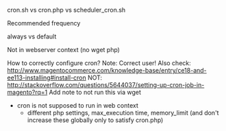 cron.sh vs cron.php vs scheduler_cron.sh

Recommended frequency

always vs default

Not in webserver context (no wget php)

How to correctly configure cron?
Note: Correct user!
Also check: http://www.magentocommerce.com/knowledge-base/entry/ce18-and-ee113-installing#install-cron
NOT: http://stackoverflow.com/questions/5644037/setting-up-cron-job-in-magento?rq=1
Add note to not run this via wget 
- cron is not supposed to run in web context
	- different php settings, max_execution time, memory_limit (and don't increase these globally only to satisfy cron.php)
